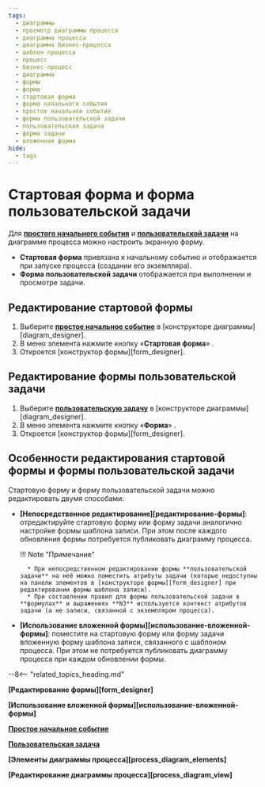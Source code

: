 ```yaml
---
tags:
  - диаграммы
  - просмотр диаграммы процесса
  - диаграмма процесса
  - диаграмма бизнес-процесса
  - шаблон процесса
  - процесс
  - бизнес-процесс
  - диаграмма
  - формы
  - форма
  - стартовая форма
  - форма начального события
  - простое начальное событие
  - форма пользовательской задачи
  - пользовательская задача
  - форма задачи
  - вложенная форма
hide:
  - tags
---
```


# Стартовая форма и форма пользовательской задачи

Для **[простого начального события](none_start_event.md)** и **[пользовательской задачи](user_task.md)** на диаграмме процесса можно настроить экранную форму.

* **Стартовая форма** привязана к начальному событию и отображается при запуске процесса (создании его экземпляра).
* **Форма пользовательской задачи** отображается при выполнении и просмотре задачи.

## Редактирование стартовой формы

1. Выберите **[простое начальное событие](none_start_event.md)** в [конструкторе диаграммы][diagram_designer].
3. В меню элемента нажмите кнопку «**Стартовая форма**» <i class="fa-light fa-window-maximize"></i>.
3. Откроется [конструктор формы][form_designer].

## Редактирование формы пользовательской задачи

1. Выберите **[пользовательскую задачу](user_task.md)** в [конструкторе диаграммы][diagram_designer].
2. В меню элемента нажмите кнопку «**Форма**» <i class="fa-light fa-newspaper"></i>.
3. Откроется [конструктор формы][form_designer].

## Особенности редактирования стартовой формы и формы пользовательской задачи

Стартовую форму и форму пользовательской задачи можно редактировать двумя способами:

* **[Непосредственное редактирование][редактирование-формы]**: отредактируйте стартовую форму или форму задачи аналогично настройке формы шаблона записи. При этом после каждого обновления формы потребуется публиковать диаграмму процесса.

    !!! Note "Примечание"

        * При непосредственном редактировании формы **пользовательской задачи** на неё можно поместить атрибуты задачи (которые недоступны на панели элементов в [конструкторе формы][form_designer] при редактировании формы шаблона записи). 
        * При составлении правил для формы пользовательской задачи в **формулах** и выражениях **N3** используется контекст атрибутов задачи (а не записи, связанной с экземпляром процесса).

* **[Использование вложенной формы][использование-вложенной-формы]**:  поместите на стартовую форму или форму задачи вложенную форму шаблона записи, связанного с шаблоном процесса. При этом не потребуется публиковать диаграмму процесса при каждом обновлении формы.

--8<-- "related_topics_heading.md"

**[Редактирование формы][form_designer]**

**[Использование вложенной формы][использование-вложенной-формы]**

**[Простое начальное событие](none_start_event.md)**

**[Пользовательская задача](user_task.md)**

**[Элементы диаграммы процесса][process_diagram_elements]**

**[Редактирование диаграммы процесса][process_diagram_view]**
